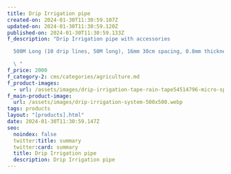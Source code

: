 ```yaml
---
title: Drip Irrigation pipe
created-on: 2024-01-30T11:30:59.107Z
updated-on: 2024-01-30T11:30:59.120Z
published-on: 2024-01-30T11:30:59.133Z
f_description: "Drip Irrigation pipe with accessories

  500M Long (10 drip lines, 50M long), 16mm 30cm spacing, 0.8mm thickness.

  \ "
f_price: 2000
f_category-2: cms/categories/agriculture.md
f_product-images:
  - url: /assets/images/drip-irrigation-tape-rain-tape54514796-micro-spray-tape-greenhouse-agric-farming-accra-ghana-gotogh.com-930.jpg
f_main-product-image:
  url: /assets/images/drip-irrigation-system-500x500.webp
tags: products
layout: "[products].html"
date: 2024-01-30T11:30:59.147Z
seo:
  noindex: false
  twitter:title: summary
  twitter:card: summary
  title: Drip Irrigation pipe
  description: Drip Irrigation pipe
---
```

